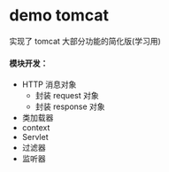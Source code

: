 # demo tomcat
实现了 tomcat 大部分功能的简化版(学习用)

#### 模块开发：
* HTTP 消息对象
    * 封装 request 对象
    * 封装 response 对象
* 类加载器 
* context
* Servlet
* 过滤器
* 监听器
